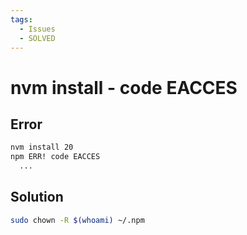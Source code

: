 ```yaml
---
tags:
  - Issues
  - SOLVED
---
```


# nvm install - code EACCES

## Error

```bash
nvm install 20
npm ERR! code EACCES
  ...
```

## Solution

```bash
sudo chown -R $(whoami) ~/.npm
```